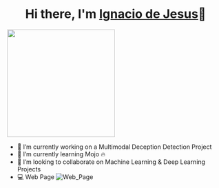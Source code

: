 <div align="center">
<h1 align="center"> Hi there, I'm <a href="https://ignaciodejesus.com/">Ignacio de Jesus</a>👋</h1>
</div>

<img src="IgnaciodeJesus/Gif_Github.gif" width="250" height="250"/>

- 🔭 I’m currently working on a Multimodal Deception Detection Project
- 🌱 I’m currently learning Mojo 🔥
- 👯 I’m looking to collaborate on Machine Learning & Deep Learning Projects
- 💻 Web Page ![Web_Page](https://ignaciodejesus.com)
<!--
**IgnaciodeJesus/IgnaciodeJesus** is a ✨ _special_ ✨ repository because its `README.md` (this file) appears on your GitHub profile.

Here are some ideas to get you started:

- 🔭 I’m currently working on ...
- 🌱 I’m currently learning ...
- 👯 I’m looking to collaborate on ...
- 🤔 I’m looking for help with ...
- 💬 Ask me about ...
- 📫 How to reach me: ...
- 😄 Pronouns: ...
- ⚡ Fun fact: ...
-->
